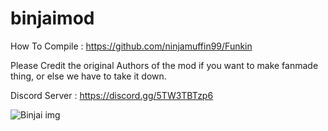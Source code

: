 # binjaimod
How To Compile : https://github.com/ninjamuffin99/Funkin

Please Credit the original Authors of the mod if you want to make fanmade thing, or else we have to take it down.

Discord Server : https://discord.gg/5TW3TBTzp6

![Binjai img](https://media.discordapp.net/attachments/914920929480544316/914922198425292840/binjailol.png)


